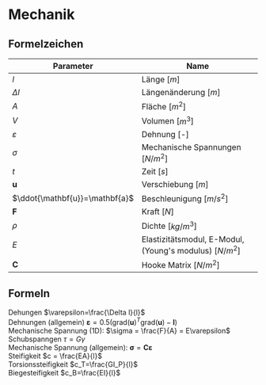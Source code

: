 # Mechanik
## Formelzeichen
| Parameter|Name |
|---|---|
| $l$| Länge [$m$]|
| $\Delta l$| Längenänderung [$m$]|
| $A$| Fläche [$m^2$]|
| $V$| Volumen [$m^3$]|
| $\varepsilon$| Dehnung [-] |
| $\sigma$| Mechanische Spannungen [$N/m^2$] |
| $t$| Zeit [$s$] |
| $\mathbf{u}$| Verschiebung [$m$] |
| $\ddot{\mathbf{u}}=\mathbf{a}$| Beschleunigung [$m/s^2$] |
| $\mathbf{F}$| Kraft [$N$] |
| $\rho$| Dichte [$kg/m^3$]|
| $E$| Elastizitätsmodul, E-Modul, (Young's modulus) [$N/m^2$] |
| $\mathbf{C}$| Hooke Matrix [$N/m^2$] |


## Formeln
Dehungen $\varepsilon=\frac{\Delta l}{l}$\
Dehnungen (allgemein) $\boldsymbol{\varepsilon}=0.5(\text{grad}(\mathbf{u})^T\text{grad}(\mathbf{u})-\mathbf{I})$\
Mechanische Spannung (1D): $\sigma = \frac{F}{A} = E\varepsilon$\
Schubspanngen $\tau = G\gamma$\
Mechanische Spannung (allgemein): $\boldsymbol{\sigma} = \mathbf{C}\mathbf{\varepsilon}$ \
Steifigkeit $c = \frac{EA}{l}$\
Torsionssteifigkeit $c_T=\frac{GI_P}{l}$\
Biegesteifigkeit $c_B=\frac{EI}{l}$



